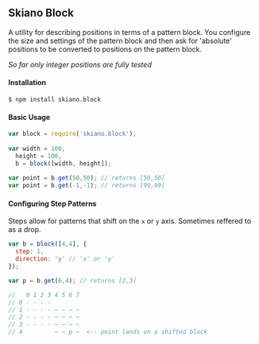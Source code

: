 
## Skiano Block

A utility for describing positions in terms of a pattern block. You configure the size and settings of the pattern block and then ask for 'absolute' positions to be converted to positions on the pattern block.

_So far only integer positions are fully tested_

#### Installation

```shell
$ npm install skiano.block
```

#### Basic Usage

```javascript
var block = require('skiano.block');
 
var width = 100,
  height = 100,
  b = block([width, height]);
  
var point = b.get(50,50); // returns [50,50]
var point = b.get(-1,-1); // returns [99,99]
```

#### Configuring Step Patterns

Steps allow for patterns that shift on the `x` or `y` axis. Sometimes reffered to as a drop. 

```javascript
var b = block([4,4], {
  step: 1,
  direction: 'y' // 'x' or 'y'
});

var p = b.get(6,4); // returns [2,3]

//   0 1 2 3 4 5 6 7
// 0 - - - -
// 1 - - - - ~ ~ ~ ~
// 2 - - - - ~ ~ ~ ~
// 3 - - - - ~ ~ ~ ~
// 4         ~ ~ p ~  <-- point lands on a shifted block
```

